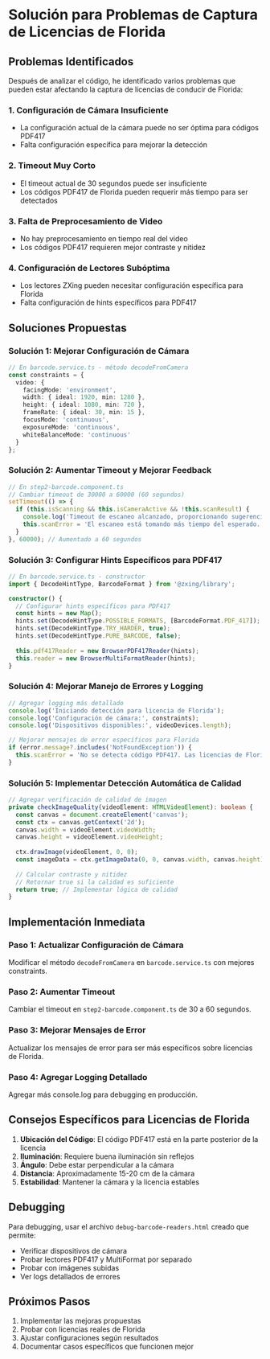 # Solución para Problemas de Captura de Licencias de Florida

## Problemas Identificados

Después de analizar el código, he identificado varios problemas que pueden estar afectando la captura de licencias de conducir de Florida:

### 1. **Configuración de Cámara Insuficiente**
- La configuración actual de la cámara puede no ser óptima para códigos PDF417
- Falta configuración específica para mejorar la detección

### 2. **Timeout Muy Corto**
- El timeout actual de 30 segundos puede ser insuficiente
- Los códigos PDF417 de Florida pueden requerir más tiempo para ser detectados

### 3. **Falta de Preprocesamiento de Video**
- No hay preprocesamiento en tiempo real del video
- Los códigos PDF417 requieren mejor contraste y nitidez

### 4. **Configuración de Lectores Subóptima**
- Los lectores ZXing pueden necesitar configuración específica para Florida
- Falta configuración de hints específicos para PDF417

## Soluciones Propuestas

### Solución 1: Mejorar Configuración de Cámara

```typescript
// En barcode.service.ts - método decodeFromCamera
const constraints = {
  video: {
    facingMode: 'environment',
    width: { ideal: 1920, min: 1280 },
    height: { ideal: 1080, min: 720 },
    frameRate: { ideal: 30, min: 15 },
    focusMode: 'continuous',
    exposureMode: 'continuous',
    whiteBalanceMode: 'continuous'
  }
};
```

### Solución 2: Aumentar Timeout y Mejorar Feedback

```typescript
// En step2-barcode.component.ts
// Cambiar timeout de 30000 a 60000 (60 segundos)
setTimeout(() => {
  if (this.isScanning && this.isCameraActive && !this.scanResult) {
    console.log('Timeout de escaneo alcanzado, proporcionando sugerencias al usuario');
    this.scanError = 'El escaneo está tomando más tiempo del esperado. Para licencias de Florida, asegúrate de que el código PDF417 (código de barras 2D) esté completamente visible, bien iluminado y enfocado. Mantén la cámara estable y perpendicular al código.';
  }
}, 60000); // Aumentado a 60 segundos
```

### Solución 3: Configurar Hints Específicos para PDF417

```typescript
// En barcode.service.ts - constructor
import { DecodeHintType, BarcodeFormat } from '@zxing/library';

constructor() {
  // Configurar hints específicos para PDF417
  const hints = new Map();
  hints.set(DecodeHintType.POSSIBLE_FORMATS, [BarcodeFormat.PDF_417]);
  hints.set(DecodeHintType.TRY_HARDER, true);
  hints.set(DecodeHintType.PURE_BARCODE, false);
  
  this.pdf417Reader = new BrowserPDF417Reader(hints);
  this.reader = new BrowserMultiFormatReader(hints);
}
```

### Solución 4: Mejorar Manejo de Errores y Logging

```typescript
// Agregar logging más detallado
console.log('Iniciando detección para licencia de Florida');
console.log('Configuración de cámara:', constraints);
console.log('Dispositivos disponibles:', videoDevices.length);

// Mejorar mensajes de error específicos para Florida
if (error.message?.includes('NotFoundException')) {
  this.scanError = 'No se detecta código PDF417. Las licencias de Florida tienen un código de barras 2D (PDF417) en la parte posterior. Asegúrate de mostrar la parte trasera de la licencia.';
}
```

### Solución 5: Implementar Detección Automática de Calidad

```typescript
// Agregar verificación de calidad de imagen
private checkImageQuality(videoElement: HTMLVideoElement): boolean {
  const canvas = document.createElement('canvas');
  const ctx = canvas.getContext('2d');
  canvas.width = videoElement.videoWidth;
  canvas.height = videoElement.videoHeight;
  
  ctx.drawImage(videoElement, 0, 0);
  const imageData = ctx.getImageData(0, 0, canvas.width, canvas.height);
  
  // Calcular contraste y nitidez
  // Retornar true si la calidad es suficiente
  return true; // Implementar lógica de calidad
}
```

## Implementación Inmediata

### Paso 1: Actualizar Configuración de Cámara
Modificar el método `decodeFromCamera` en `barcode.service.ts` con mejores constraints.

### Paso 2: Aumentar Timeout
Cambiar el timeout en `step2-barcode.component.ts` de 30 a 60 segundos.

### Paso 3: Mejorar Mensajes de Error
Actualizar los mensajes de error para ser más específicos sobre licencias de Florida.

### Paso 4: Agregar Logging Detallado
Agregar más console.log para debugging en producción.

## Consejos Específicos para Licencias de Florida

1. **Ubicación del Código**: El código PDF417 está en la parte posterior de la licencia
2. **Iluminación**: Requiere buena iluminación sin reflejos
3. **Ángulo**: Debe estar perpendicular a la cámara
4. **Distancia**: Aproximadamente 15-20 cm de la cámara
5. **Estabilidad**: Mantener la cámara y la licencia estables

## Debugging

Para debugging, usar el archivo `debug-barcode-readers.html` creado que permite:
- Verificar dispositivos de cámara
- Probar lectores PDF417 y MultiFormat por separado
- Probar con imágenes subidas
- Ver logs detallados de errores

## Próximos Pasos

1. Implementar las mejoras propuestas
2. Probar con licencias reales de Florida
3. Ajustar configuraciones según resultados
4. Documentar casos específicos que funcionen mejor